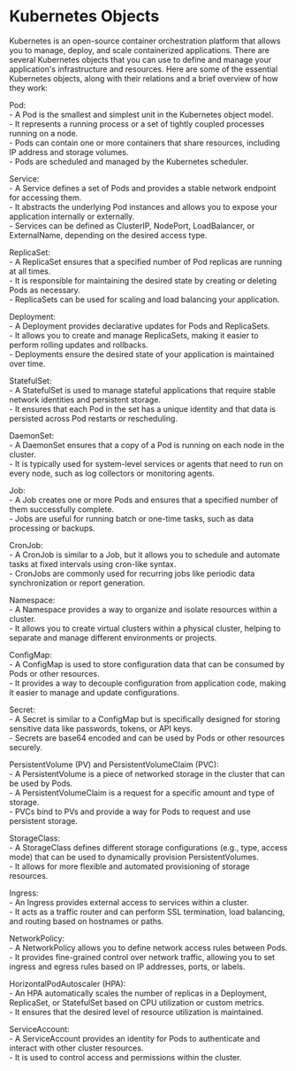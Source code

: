 # Kubernetes Objects

Kubernetes is an open-source container orchestration platform that allows you to manage, deploy, and scale containerized applications. 
There are several Kubernetes objects that you can use to define and manage your application's infrastructure and resources. 
Here are some of the essential Kubernetes objects, along with their relations and a brief overview of how they work:

Pod:  
        - A Pod is the smallest and simplest unit in the Kubernetes object model.  
        - It represents a running process or a set of tightly coupled processes running on a node.  
        - Pods can contain one or more containers that share resources, including IP address and storage volumes.  
        - Pods are scheduled and managed by the Kubernetes scheduler.  

Service:  
        - A Service defines a set of Pods and provides a stable network endpoint for accessing them.  
        - It abstracts the underlying Pod instances and allows you to expose your application internally or externally.  
        - Services can be defined as ClusterIP, NodePort, LoadBalancer, or ExternalName, depending on the desired access type.  

ReplicaSet:  
        - A ReplicaSet ensures that a specified number of Pod replicas are running at all times.  
        - It is responsible for maintaining the desired state by creating or deleting Pods as necessary.  
        - ReplicaSets can be used for scaling and load balancing your application.  

Deployment:  
        - A Deployment provides declarative updates for Pods and ReplicaSets.  
        - It allows you to create and manage ReplicaSets, making it easier to perform rolling updates and rollbacks.  
        - Deployments ensure the desired state of your application is maintained over time.  

StatefulSet:  
        - A StatefulSet is used to manage stateful applications that require stable network identities and persistent storage.  
        - It ensures that each Pod in the set has a unique identity and that data is persisted across Pod restarts or rescheduling.  

DaemonSet:  
        - A DaemonSet ensures that a copy of a Pod is running on each node in the cluster.  
        - It is typically used for system-level services or agents that need to run on every node, such as log collectors or monitoring agents.  

Job:  
        - A Job creates one or more Pods and ensures that a specified number of them successfully complete.  
        - Jobs are useful for running batch or one-time tasks, such as data processing or backups.  

CronJob:  
        - A CronJob is similar to a Job, but it allows you to schedule and automate tasks at fixed intervals using cron-like syntax.  
        - CronJobs are commonly used for recurring jobs like periodic data synchronization or report generation.  

Namespace:  
        - A Namespace provides a way to organize and isolate resources within a cluster.  
        - It allows you to create virtual clusters within a physical cluster, helping to separate and manage different environments or projects.  

ConfigMap:  
        - A ConfigMap is used to store configuration data that can be consumed by Pods or other resources.  
        - It provides a way to decouple configuration from application code, making it easier to manage and update configurations.  

Secret:  
        - A Secret is similar to a ConfigMap but is specifically designed for storing sensitive data like passwords, tokens, or API keys.  
        - Secrets are base64 encoded and can be used by Pods or other resources securely.  

PersistentVolume (PV) and PersistentVolumeClaim (PVC):  
        - A PersistentVolume is a piece of networked storage in the cluster that can be used by Pods.  
        - A PersistentVolumeClaim is a request for a specific amount and type of storage.  
        - PVCs bind to PVs and provide a way for Pods to request and use persistent storage.  

StorageClass:  
        - A StorageClass defines different storage configurations (e.g., type, access mode) that can be used to dynamically provision PersistentVolumes.  
        - It allows for more flexible and automated provisioning of storage resources.  

Ingress:  
        - An Ingress provides external access to services within a cluster.  
        - It acts as a traffic router and can perform SSL termination, load balancing, and routing based on hostnames or paths.  

NetworkPolicy:  
        - A NetworkPolicy allows you to define network access rules between Pods.  
        - It provides fine-grained control over network traffic, allowing you to set ingress and egress rules based on IP addresses, ports, or labels.  

HorizontalPodAutoscaler (HPA):  
        - An HPA automatically scales the number of replicas in a Deployment, ReplicaSet, or StatefulSet based on CPU utilization or custom metrics.  
        - It ensures that the desired level of resource utilization is maintained.  

ServiceAccount:  
        - A ServiceAccount provides an identity for Pods to authenticate and interact with other cluster resources.  
        - It is used to control access and permissions within the cluster.  
